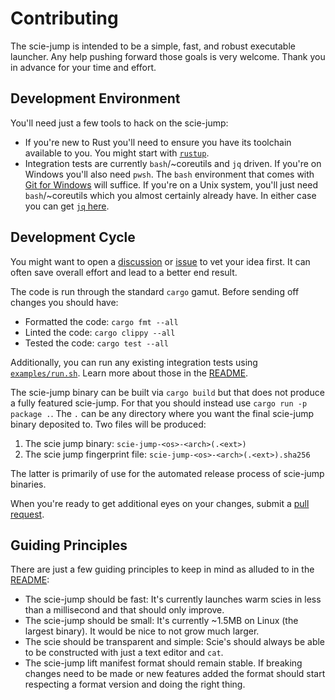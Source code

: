 # Contributing

The scie-jump is intended to be a simple, fast, and robust executable launcher. Any help pushing
forward those goals is very welcome. Thank you in advance for your time and effort.

## Development Environment

You'll need just a few tools to hack on the scie-jump:
+ If you're new to Rust you'll need to ensure you have its toolchain available to you. You might
  start with [`rustup`](https://rustup.rs/).
+ Integration tests are currently `bash`/~coreutils and `jq` driven. If you're on Windows you'll
  also need `pwsh`. The `bash` environment that comes with [Git for Windows](
  https://gitforwindows.org/) will suffice. If you're on a Unix system, you'll just need
  `bash`/~coreutils which you almost certainly already have. In either case you can get [`jq` here](
  https://stedolan.github.io/jq/download/).

## Development Cycle

You might want to open a [discussion](https://github.com/a-scie/jump/discussions) or [issue](
https://github.com/a-scie/jump/issues) to vet your idea first. It can often save overall
effort and lead to a better end result.

The code is run through the standard `cargo` gamut. Before sending off changes you should have:
+ Formatted the code: `cargo fmt --all`
+ Linted the code: `cargo clippy --all`
+ Tested the code: `cargo test --all`

Additionally, you can run any existing integration tests using [`examples/run.sh`](examples/run.sh).
Learn more about those in the [README](examples/README.md).

The scie-jump binary can be built via `cargo build` but that does not produce a fully featured
scie-jump. For that you should instead use `cargo run -p package .`. The `.` can be any directory
where you want the final scie-jump binary deposited to. Two files will be produced:
1. The scie jump binary: `scie-jump-<os>-<arch>(.<ext>)`
2. The scie jump fingerprint file: `scie-jump-<os>-<arch>(.<ext>).sha256`

The latter is primarily of use for the automated release process of scie-jump binaries.

When you're ready to get additional eyes on your changes, submit a [pull request](
https://github.com/a-scie/jump/pulls).

## Guiding Principles

There are just a few guiding principles to keep in mind as alluded to in the [README](README.md):
+ The scie-jump should be fast: It's currently launches warm scies in less than a millisecond and
  that should only improve.
+ The scie-jump should be small: It's currently ~1.5MB on Linux (the largest binary). It would be
  nice to not grow much larger.
+ The scie should be transparent and simple: Scie's should always be able to be constructed with
  just a text editor and `cat`.
+ The scie-jump lift manifest format should remain stable. If breaking changes need to be made or
  new features added the format should start respecting a format version and doing the right thing.
